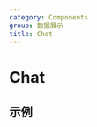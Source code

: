 ```yaml
---
category: Components
group: 数据展示
title: Chat
---
```


# Chat

## 示例

<code src="./demos/Chat.List.jsx"></code>
